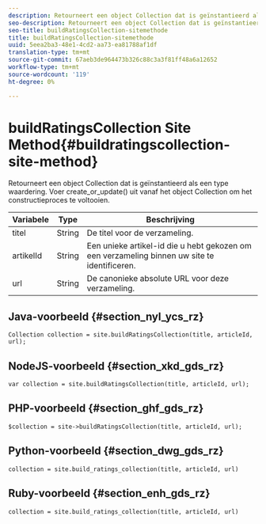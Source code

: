 ```yaml
---
description: Retourneert een object Collection dat is geïnstantieerd als een type waardering. Voer create_or_update() uit vanaf het object Collection om het constructieproces te voltooien.
seo-description: Retourneert een object Collection dat is geïnstantieerd als een type waardering. Voer create_or_update() uit vanaf het object Collection om het constructieproces te voltooien.
seo-title: buildRatingsCollection-sitemethode
title: buildRatingsCollection-sitemethode
uuid: 5eea2ba3-48e1-4cd2-aa73-ea81788af1df
translation-type: tm+mt
source-git-commit: 67aeb3de964473b326c88c3a3f81ff48a6a12652
workflow-type: tm+mt
source-wordcount: '119'
ht-degree: 0%

---
```



# buildRatingsCollection Site Method{#buildratingscollection-site-method}

Retourneert een object Collection dat is geïnstantieerd als een type waardering. Voer create_or_update() uit vanaf het object Collection om het constructieproces te voltooien.

| Variabele | Type | Beschrijving |
|--- |--- |--- |
| titel | String | De titel voor de verzameling. |
| artikelId | String | Een unieke artikel-id die u hebt gekozen om een verzameling binnen uw site te identificeren. |
| url | String | De canonieke absolute URL voor deze verzameling. |

## Java-voorbeeld {#section_nyl_ycs_rz}

```
Collection collection = site.buildRatingsCollection(title, articleId, url); 
```

## NodeJS-voorbeeld {#section_xkd_gds_rz}

```
var collection = site.buildRatingsCollection(title, articleId, url); 
```

## PHP-voorbeeld {#section_ghf_gds_rz}

```
$collection = site->buildRatingsCollection(title, articleId, url); 
```

## Python-voorbeeld {#section_dwg_gds_rz}

```
collection = site.build_ratings_collection(title, articleId, url) 
```

## Ruby-voorbeeld {#section_enh_gds_rz}

```
collection = site.build_ratings_collection(title, articleId, url) 
```

